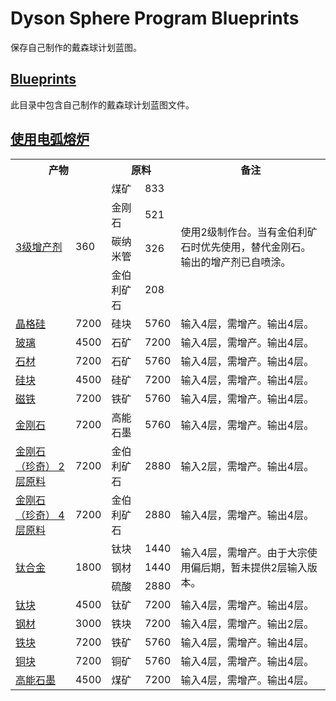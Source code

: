 # Dyson Sphere Program Blueprints
保存自己制作的戴森球计划蓝图。

## [Blueprints](Blueprints)
此目录中包含自己制作的戴森球计划蓝图文件。

## [使用电弧熔炉](Blueprints/使用电弧熔炉)

<table>
  <tr>
    <th colspan="2">产物</th>
    <th colspan="2">原料</th>
    <th>备注</th>
  </tr>
  <tr>
    <td rowspan="4"><a href="Blueprints/使用电弧熔炉/增产剂3%20360.txt">3级增产剂</a></td>
    <td rowspan="4">360</td>
    <td>煤矿</td>
    <td>833</td>
    <td rowspan="4">使用2级制作台。当有金伯利矿石时优先使用，替代金刚石。输出的增产剂已自喷涂。</td>
  </tr>
  <tr>
    <td>金刚石</td>
    <td>521</td>
  </tr>
  <tr>
    <td>碳纳米管</td>
    <td>326</td>
  </tr>
  <tr>
    <td>金伯利矿石</td>
    <td>208</td>
  </tr>
  <tr>
    <td><a href="Blueprints/使用电弧熔炉/晶格硅7200.txt">晶格硅</a></td>
    <td>7200</td>
    <td>硅块</td>
    <td>5760</td>
    <td>输入4层，需增产。输出4层。</td>
  </tr>
  <tr>
    <td><a href="Blueprints/使用电弧熔炉/玻璃4500.txt">玻璃</a></td>
    <td>4500</td>
    <td>石矿</td>
    <td>7200</td>
    <td>输入4层，需增产。输出4层。</td>
  </tr>
  <tr>
    <td><a href="Blueprints/使用电弧熔炉/石材7200.txt">石材</a></td>
    <td>7200</td>
    <td>石矿</td>
    <td>5760</td>
    <td>输入4层，需增产。输出4层。</td>
  </tr>
  <tr>
    <td><a href="Blueprints/使用电弧熔炉/硅块4500.txt">硅块</a></td>
    <td>4500</td>
    <td>硅矿</td>
    <td>7200</td>
    <td>输入4层，需增产。输出4层。</td>
  </tr>
  <tr>
    <td><a href="Blueprints/使用电弧熔炉/磁铁7200.txt">磁铁</a></td>
    <td>7200</td>
    <td>铁矿</td>
    <td>5760</td>
    <td>输入4层，需增产。输出4层。</td>
  </tr>
  <tr>
    <td><a href="Blueprints/使用电弧熔炉/金刚石7200.txt">金刚石</a></td>
    <td>7200</td>
    <td>高能石墨</td>
    <td>5760</td>
    <td>输入4层，需增产。输出4层。</td>
  </tr>
  <tr>
    <td><a href="Blueprints/使用电弧熔炉/金刚石珍奇7200%202层原料.txt">金刚石（珍奇） 2层原料</a></td>
    <td>7200</td>
    <td>金伯利矿石</td>
    <td>2880</td>
    <td>输入2层，需增产。输出4层。</td>
  </tr>
  <tr>
    <td><a href="Blueprints/使用电弧熔炉/金刚石珍奇7200%204层原料.txt">金刚石（珍奇） 4层原料</a></td>
    <td>7200</td>
    <td>金伯利矿石</td>
    <td>2880</td>
    <td>输入4层，需增产。输出4层。</td>
  </tr>
  <tr>
    <td rowspan="3"><a href="Blueprints/使用电弧熔炉/钛合金1800.txt">钛合金</a></td>
    <td rowspan="3">1800</td>
    <td>钛块</td>
    <td>1440</td>
    <td rowspan="3">输入4层，需增产。由于大宗使用偏后期，暂未提供2层输入版本。</td>
  </tr>
  <tr>
    <td>钢材</td>
    <td>1440</td>
  </tr>
  <tr>
    <td>硫酸</td>
    <td>2880</td>
  </tr>
  <tr>
    <td><a href="Blueprints/使用电弧熔炉/钛块4500.txt">钛块</a></td>
    <td>4500</td>
    <td>钛矿</td>
    <td>7200</td>
    <td>输入4层，需增产。输出4层。</td>
  </tr>
  <tr>
    <td><a href="Blueprints/使用电弧熔炉/钢材3000.txt">钢材</a></td>
    <td>3000</td>
    <td>铁块</td>
    <td>7200</td>
    <td>输入4层，需增产。输出2层。</td>
  </tr>
  <tr>
    <td><a href="Blueprints/使用电弧熔炉/铁块7200.txt">铁块</a></td>
    <td>7200</td>
    <td>铁矿</td>
    <td>5760</td>
    <td>输入4层，需增产。输出4层。</td>
  </tr>
  <tr>
    <td><a href="Blueprints/使用电弧熔炉/铜块7200.txt">铜块</a></td>
    <td>7200</td>
    <td>铜矿</td>
    <td>5760</td>
    <td>输入4层，需增产。输出4层。</td>
  </tr>
  <tr>
    <td><a href="Blueprints/使用电弧熔炉/高能石墨4500.txt">高能石墨</a></td>
    <td>4500</td>
    <td>煤矿</td>
    <td>7200</td>
    <td>输入4层，需增产。输出4层。</td>
  </tr>
</table>